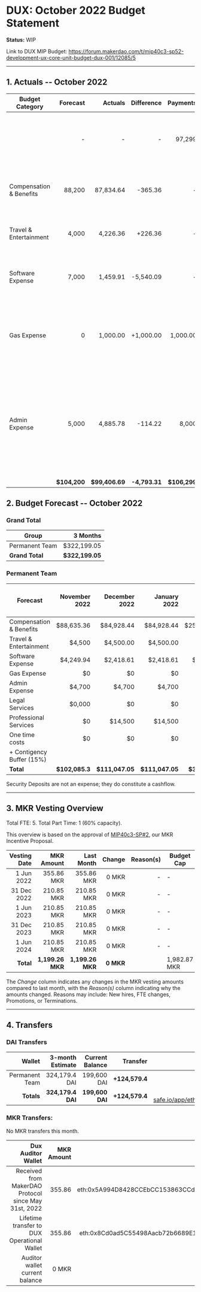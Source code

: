 # DUX: October 2022 Budget Statement

**Status:** WIP

Link to DUX MIP Budget: https://forum.makerdao.com/t/mip40c3-sp52-development-ux-core-unit-budget-dux-001/12085/5

---

## 1. Actuals -- October 2022

| Budget Category               |     Forecast |         Actuals |      Difference |     Payments |                                                                                           Comment |
| ----------------------------- | -----------: | --------------: | --------------: | -----------: | ------------------------------------------------------------------------------------------------: |
|                               |            - |               - |               - |       97,299 |                                                                                                 Payment includes 5,000 DAI paid for credit cards top up.  |
| Compensation & Benefits      |       88,200 |       87,834.64 |       -365.36 |            - |                                                     Variation on estimate. No outstanding reason. |
| Travel & Entertainment          |        4,000 |        4,226.36 |       +226.36 |            - | Team sold conference tickets for 300 DAI each.  |
| Software Expense |       7,000 |        1,459.91 |         -5,540.09 |        - |                                       Alchemy and Amazon WS have not been billed. |
| Gas Expense                      |            0 |               1,000.00 |               +1,000.00 |            1,000.00 | Funding the relayer with Arbitrum ETH as part of the Gasless Poll Voting System feature |
| Admin Expense              |        5,000 |        4,885.78 |         -114.22 |            8,000 |        Slight deviation on estimation without outstanding reason, is a percentage of total costs. Payment to cover credit card expenses |
|                               | **$104,200** | **$99,406.69** | **-4,793.31** | **$106,299** |                                                                                                 - |

## 2. Budget Forecast -- October 2022

### Grand Total

| Group           |     3 Months |
| --------------- | -----------: |
| Permanent Team  |     $322,199.05 |
| **Grand Total** | **$322,199.05** |

### Permanent Team

| Forecast                      | November 2022 | December 2022 | January 2022 | 3-month Total | MIP Budget Forecast/ CAP |
| ----------------------------- | -------------: | -----------: | ------------: | ------------: | -----------------------: |
| Compensation & Benefits      |        $88,635.36 |      $84,928.44 |       $84,928.44 |      $258,492.24 |                 $275,000 |
| Travel & Entertainment          |         $4,500 |       $4,500.00 |            $4,500.00 |        $13,500 |                  $13,500 |
| Software Expense |         $4,249.94 |       $2,418.61 |        $2,418.61 |       $9,087.16 |                  $27,000 |
| Gas Expense                      |             $0 |           $0 |            $0 |            $0 |                   $3,000 |
| Admin Expense              |         $4,700 |       $4,700 |        $4,700 |       $14,100 |                  $19,500 |
| Legal Services                |        $0,000 |           $0 |            $0 |       $0,000 |                  $16,500 |
| Professional Services           |         $0 |       $14,500 |        $14,500 |       $29,000 |                  $45,000 |
| One time costs                |             $0 |           $0 |            $0 |            $0 |                  $21,000 |
| + Contigency Buffer (15%)     |                |              |               |               |                  $63,075 |
| **Total**                     |   **$102,085.3** | **$111,047.05** |   **$111,047.05** |  **$324,179.4** |             **$483,575** |

Security Deposits are not an expense; they do constitute a cashflow.

---

## 3. MKR Vesting Overview

Total FTE: 5. Total Part Time: 1 (60% capacity).

This overview is based on the approval of [MIP40c3-SP#2](https://forum.makerdao.com/t/mip40c3-sp27-development-ux-core-unit-mkr-budget-dux-001/9777), our MKR Incentive Proposal.

| Vesting Date |       MKR Amount |       Last Month |    Change | Reason(s) | Budget Cap   | MKR Actuals |
| -----------: | ---------------: | ---------------: | --------: | --------: | ------------ | ----------- |
|   1 Jun 2022 |       355.86 MKR |       355.86 MKR |     0 MKR |         - | -            | 355.86      |
|  31 Dec 2022 |       210.85 MKR |       210.85 MKR |     0 MKR |         - | -            | -           |
|   1 Jun 2023 |       210.85 MKR |       210.85 MKR |     0 MKR |         - | -            | -           |
|  31 Dec 2023 |       210.85 MKR |       210.85 MKR |     0 MKR |         - | -            | -           |
|   1 Jun 2024 |       210.85 MKR |       210.85 MKR |     0 MKR |         - | -            | -           |
|    **Total** | **1,199.26 MKR** | **1,199.26 MKR** | **0 MKR** |           | 1,982.87 MKR | 355.86      |

The _Change_ column indicates any changes in the MKR vesting amounts compared to last month, with the _Reason(s)_ column indicating why the amounts changed. Reasons may include: New hires, FTE changes, Promotions, or Terminations.

---

## 4. Transfers

### DAI Transfers

|         Wallet | 3-month Estimate |    Current Balance |        Transfer |                                                                                                                    Multi-sig Address |
| -------------: | ---------------: | -----------------: | --------------: | -----------------------------------------------------------------------------------------------------------------------------------: |
| Permanent Team |      324,179.4 DAI |     199,600 DAI | **+124,579.4** | [0x8Cd0ad5C55498Aacb72b6689E1da5A284C69c0C7](https://gnosis-safe.io/app/#/safes/0x8Cd0ad5C55498Aacb72b6689E1da5A284C69c0C7/balances) |
|     **Totals** |  **324,179.4 DAI** | **199,600 DAI** | **+124,579.4** |https://gnosis-safe.io/app/eth:0x8Cd0ad5C55498Aacb72b6689E1da5A284C69c0C7/balances                                                                                                                                     |

### MKR Transfers:

No MKR transfers this month.

|                                   Dux Auditor Wallet | MKR Amount |                              Multi-sig address |
| ---------------------------------------------------: | ---------: | ---------------------------------------------: |
| Received from MakerDAO Protocol since May 31st, 2022 |     355.86 | eth:0x5A994D8428CCEbCC153863CCdA9D2Be6352f89ad |
|          Lifetime transfer to DUX Operational Wallet |     355.86 | eth:0x8Cd0ad5C55498Aacb72b6689E1da5A284C69c0C7 |
|                       Auditor wallet current balance |      0 MKR |                                                |


